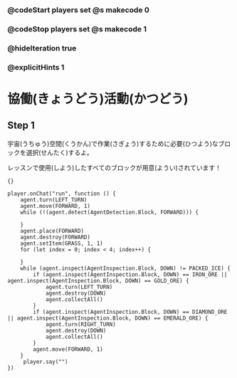 ### @codeStart players set @s makecode 0
### @codeStop players set @s makecode 1

### @hideIteration true
### @explicitHints 1


# 協働(きょうどう)活動(かつどう)
<!-- # Collaborative activity -->

## Step 1
宇宙(うちゅう)空間(くうかん)で作業(さぎょう)するために必要(ひつよう)なブロックを選択(せんたく)するよ。<br>

レッスンで使用(しよう)したすべてのブロックが用意(ようい)されています！<br>

<!-- Select the blocks you need to work in space. You will find all the blocks we have used throughout the lessons for you to use! -->

```template
{}
```

```ghost
player.onChat("run", function () {
    agent.turn(LEFT_TURN)
    agent.move(FORWARD, 1)
    while (!(agent.detect(AgentDetection.Block, FORWARD))) {
    	
    }
    agent.place(FORWARD)
    agent.destroy(FORWARD)
    agent.setItem(GRASS, 1, 1)
    for (let index = 0; index < 4; index++) {
    	
    }
    while (agent.inspect(AgentInspection.Block, DOWN) != PACKED_ICE) {
        if (agent.inspect(AgentInspection.Block, DOWN) == IRON_ORE || agent.inspect(AgentInspection.Block, DOWN) == GOLD_ORE) {
            agent.turn(LEFT_TURN)
            agent.destroy(DOWN)
            agent.collectAll()
        }
        if (agent.inspect(AgentInspection.Block, DOWN) == DIAMOND_ORE || agent.inspect(AgentInspection.Block, DOWN) == EMERALD_ORE) {
            agent.turn(RIGHT_TURN)
            agent.destroy(DOWN)
            agent.collectAll()
        }
        agent.move(FORWARD, 1)
    }
     player.say("")
})
``` 

